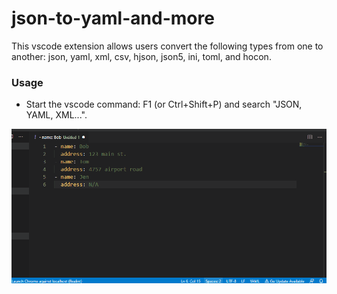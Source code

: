 # json-to-yaml-and-more

This vscode extension allows users convert the following types from one to another:
json, yaml, xml, csv, hjson, json5, ini, toml, and hocon.

### Usage
- Start the vscode command: F1 (or Ctrl+Shift+P) and search "JSON, YAML, XML...".

![filter json](https://raw.githubusercontent.com/petli-full/json-to-yaml-and-more-vscode/master/images/demo.gif)

